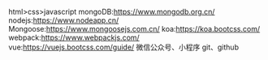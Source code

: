 <!--
 * @Author: xiuxiu
 * @Date: 2021-11-20 20:09:16
 * @LastEditTime: 2021-11-20 20:35:40
 * @FilePath: \all\web.md
-->


html>css>javascript
mongoDB:https://www.mongodb.org.cn/
nodejs:https://www.nodeapp.cn/
Mongoose:https://www.mongoosejs.com.cn/
koa:https://koa.bootcss.com/
webpack:https://www.webpackjs.com/
vue:https://vuejs.bootcss.com/guide/
微信公众号、小程序
git、github


